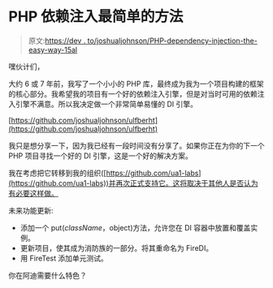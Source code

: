 # PHP 依赖注入最简单的方法

> 原文:[https://dev . to/joshualjohnson/PHP-dependency-injection-the-easy-way-15al](https://dev.to/joshualjohnson/php-dependency-injection-the-easy-way-15al)

嘿伙计们，

大约 6 或 7 年前，我写了一个小小的 PHP 库，最终成为我为一个项目构建的框架的核心部分。我希望我的项目有一个好的依赖注入引擎，但是对当时可用的依赖注入引擎不满意。所以我决定做一个非常简单易懂的 DI 引擎。

[https://github.com/joshualjohnson/ulfberht](https://github.com/joshualjohnson/ulfberht)

我只是想分享一下，因为我已经有一段时间没有分享了。如果你正在为你的下一个 PHP 项目寻找一个好的 DI 引擎，这是一个好的解决方案。

我在考虑把它转移到我的组织([https://github.com/ua1-labs](https://github.com/ua1-labs))并再次正式支持它。这将取决于其他人是否认为有必要这样做。

未来功能更新:

*   添加一个 put($className，$object)方法，允许您在 DI 容器中放置和覆盖实例。
*   更新项目，使其成为消防族的一部分。将其重命名为 FireDI。
*   用 FireTest 添加单元测试。

你在阿迪需要什么特色？
